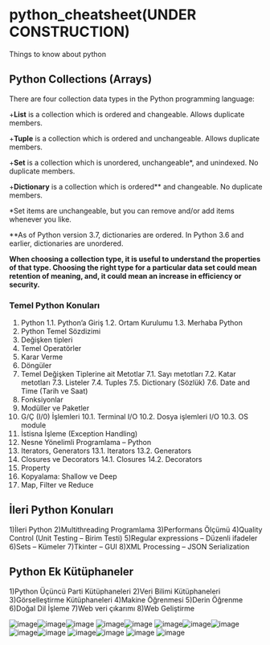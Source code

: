 # python_cheatsheet(UNDER CONSTRUCTION)
Things to know about python

<h2>Python Collections (Arrays)</h2>
There are four collection data types in the Python programming language:

+<b>List</b> is a collection which is ordered and changeable. Allows duplicate members.

+<b>Tuple</b> is a collection which is ordered and unchangeable. Allows duplicate members.

+<b>Set</b> is a collection which is unordered, unchangeable*, and unindexed. No duplicate members.

+<b>Dictionary</b> is a collection which is ordered** and changeable. No duplicate members.

*Set items are unchangeable, but you can remove and/or add items whenever you like.

**As of Python version 3.7, dictionaries are ordered. In Python 3.6 and earlier, dictionaries are unordered.

<b>When choosing a collection type, it is useful to understand the properties of that type. Choosing the right type for a particular data set could mean retention of meaning, and, it could mean an increase in efficiency or security.</b>

<h3>Temel Python Konuları</h3>

1. Python
1.1. Python’a Giriş
1.2. Ortam Kurulumu
1.3. Merhaba Python
2. Python Temel Sözdizimi
3. Değişken tipleri
4. Temel Operatörler
5. Karar Verme
6. Döngüler
7. Temel Değişken Tiplerine ait Metotlar
7.1. Sayı metotları
7.2. Katar metotları
7.3. Listeler
7.4. Tuples
7.5. Dictionary (Sözlük)
7.6. Date and Time (Tarih ve Saat)
8. Fonksiyonlar
9. Modüller ve Paketler
10. G/Ç (I/0) İşlemleri
10.1. Terminal I/O
10.2. Dosya işlemleri I/O
10.3. OS module
11. İstisna İşleme (Exception Handling)
12. Nesne Yönelimli Programlama – Python
13. Iterators, Generators
13.1. Iterators
13.2. Generators
14. Closures ve Decorators
14.1. Closures
14.2. Decorators
15. Property
16. Kopyalama: Shallow ve Deep
17. Map, Filter ve Reduce

<h2>İleri Python Konuları</h2>
1)İleri Python
2)Multithreading Programlama
3)Performans Ölçümü
4)Quality Control (Unit Testing – Birim Testi)
5)Regular expressions – Düzenli ifadeler
6)Sets – Kümeler
7)Tkinter – GUI
8)XML Processing – JSON Serialization

<h2>Python Ek Kütüphaneler</h2>
1)Python Üçüncü Parti Kütüphaneleri
2)Veri Bilimi Kütüphaneleri
3)Görselleştirme Kütüphaneleri
4)Makine Öğrenmesi
5)Derin Öğrenme
6)Doğal Dil İşleme
7)Web veri çıkarımı
8)Web Geliştirme

![image](https://github.com/mustafasbahar59/python_cheatsheet/assets/117897880/72b934e8-3a07-4fd0-8629-5942b9e41c04)![image](https://github.com/mustafasbahar59/python_cheatsheet/assets/117897880/d7d80d6d-ce32-40de-ac1f-342cb6ea6988)![image](https://github.com/mustafasbahar59/python_cheatsheet/assets/117897880/3efaaf78-baf8-4b5e-ae01-f68f55b74894)
![image](https://github.com/mustafasbahar59/python_cheatsheet/assets/117897880/9683aa72-9e25-456a-bdf9-f0fc90561f26)![image](https://github.com/mustafasbahar59/python_cheatsheet/assets/117897880/0115c810-70ad-4812-859f-725f4f0507f6)
![image](https://github.com/mustafasbahar59/python_cheatsheet/assets/117897880/a66dbf5a-18f6-475e-b018-480afc5934e3)![image](https://github.com/mustafasbahar59/python_cheatsheet/assets/117897880/956c6894-ccd6-4ef9-9504-dc527c17ef82)![image](https://github.com/mustafasbahar59/python_cheatsheet/assets/117897880/b91b8e68-2f58-45cc-be5b-b3a084592513)
![image](https://github.com/mustafasbahar59/python_cheatsheet/assets/117897880/4487dd9b-ecef-41c1-a733-737aaf57eb9f)![image](https://github.com/mustafasbahar59/python_cheatsheet/assets/117897880/282b7d07-1f4b-4e3b-b90a-9e64ddab6b5b)
![image](https://github.com/mustafasbahar59/python_cheatsheet/assets/117897880/7d1755bd-b6ea-480e-8cfd-64a30ec9e55d)![image](https://github.com/mustafasbahar59/python_cheatsheet/assets/117897880/c3c669c6-007f-444c-a3a6-52e33bb8aa2e)
![image](https://github.com/mustafasbahar59/python_cheatsheet/assets/117897880/829a7f5f-a5c2-4b05-9c7b-b5a26ff6858e)
![image](https://github.com/mustafasbahar59/python_cheatsheet/assets/117897880/c04dfb32-d3de-461a-9edd-130b7904f4ae)








